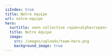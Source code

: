 ```yaml
---
isIndex: true
title: Notre équipe
url: notre-equipe
hero:
  surtitle: venn collective <span>alpha</span>
  title: Notre équipe
  image:
    src: /images/uploads/team-hero.png
    background_image: true
---
```

